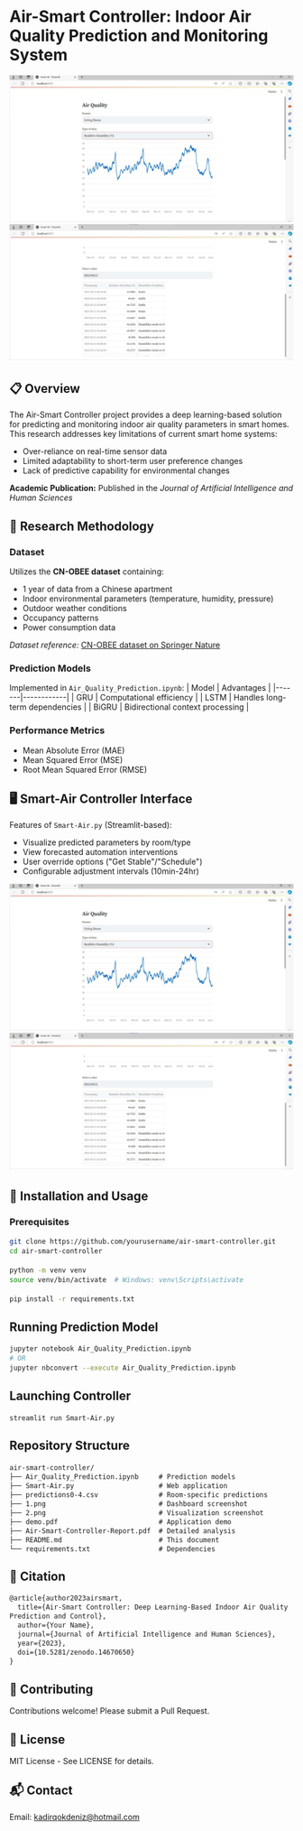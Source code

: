 # Air-Smart Controller: Indoor Air Quality Prediction and Monitoring System

![Dashboard](1.png)
![Visualization](2.png)

## 📋 Overview
The Air-Smart Controller project provides a deep learning-based solution for predicting and monitoring indoor air quality parameters in smart homes. This research addresses key limitations of current smart home systems:

- Over-reliance on real-time sensor data
- Limited adaptability to short-term user preference changes
- Lack of predictive capability for environmental changes

**Academic Publication:** Published in the *Journal of Artificial Intelligence and Human Sciences*

## 🔬 Research Methodology

### Dataset
Utilizes the **CN-OBEE dataset** containing:
- 1 year of data from a Chinese apartment
- Indoor environmental parameters (temperature, humidity, pressure)
- Outdoor weather conditions
- Occupancy patterns
- Power consumption data

*Dataset reference:* [CN-OBEE dataset on Springer Nature](https://www.nature.com/articles/s41597-023-02891-9)

### Prediction Models
Implemented in `Air_Quality_Prediction.ipynb`:
| Model | Advantages |
|-------|------------|
| GRU   | Computational efficiency |
| LSTM  | Handles long-term dependencies |
| BiGRU | Bidirectional context processing |

### Performance Metrics
- Mean Absolute Error (MAE)
- Mean Squared Error (MSE)
- Root Mean Squared Error (RMSE)

## 🖥️ Smart-Air Controller Interface
Features of `Smart-Air.py` (Streamlit-based):
- Visualize predicted parameters by room/type
- View forecasted automation interventions
- User override options ("Get Stable"/"Schedule")
- Configurable adjustment intervals (10min-24hr)

![Dashboard](1.png)
![Visualization](2.png)

## 🚀 Installation and Usage

### Prerequisites
```bash
git clone https://github.com/yourusername/air-smart-controller.git
cd air-smart-controller

python -m venv venv
source venv/bin/activate  # Windows: venv\Scripts\activate

pip install -r requirements.txt
```
## Running Prediction Model
```bash
jupyter notebook Air_Quality_Prediction.ipynb
# OR
jupyter nbconvert --execute Air_Quality_Prediction.ipynb
```
## Launching Controller
```
streamlit run Smart-Air.py
```
## Repository Structure
```
air-smart-controller/
├── Air_Quality_Prediction.ipynb     # Prediction models
├── Smart-Air.py                     # Web application
├── predictions0-4.csv               # Room-specific predictions
├── 1.png                            # Dashboard screenshot
├── 2.png                            # Visualization screenshot
├── demo.pdf                         # Application demo
├── Air-Smart-Controller-Report.pdf  # Detailed analysis
├── README.md                        # This document
└── requirements.txt                 # Dependencies
```
## 📝 Citation
```
@article{author2023airsmart,
  title={Air-Smart Controller: Deep Learning-Based Indoor Air Quality Prediction and Control},
  author={Your Name},
  journal={Journal of Artificial Intelligence and Human Sciences},
  year={2023},
  doi={10.5281/zenodo.14670650}
}
```
## 🤝 Contributing
Contributions welcome! Please submit a Pull Request.

## 📄 License
MIT License - See LICENSE for details.

## 📬 Contact
Email: kadirqokdeniz@hotmail.com
